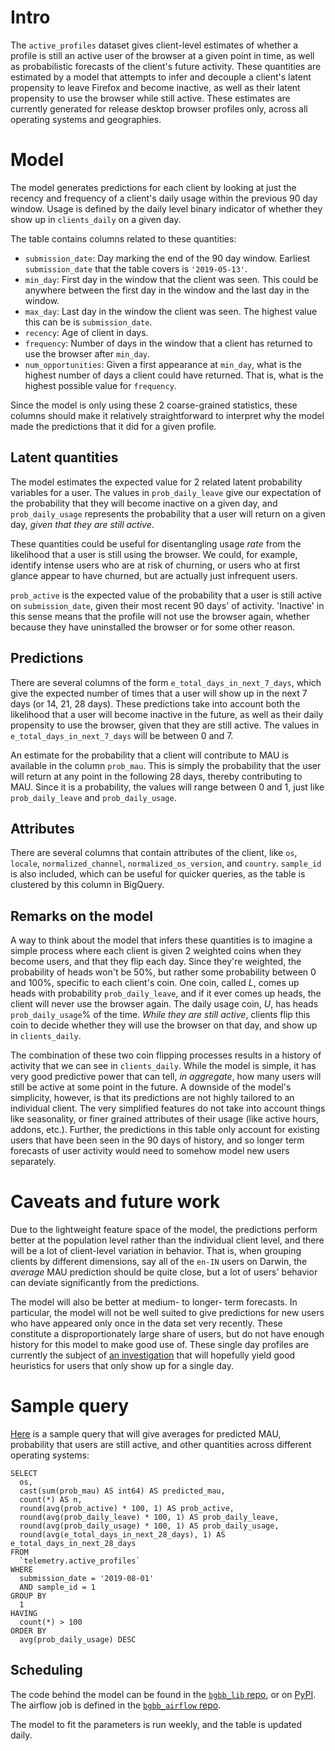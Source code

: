 # Intro

The `active_profiles` dataset gives client-level estimates of whether a profile
is still an active user of the browser at a given point in time, as well as probabilistic forecasts
of the client's future activity. These quantities are estimated by a model that attempts to infer
and decouple a client's latent propensity to leave Firefox and become inactive, as well as their
latent propensity to use the browser while still active. These estimates are currently
generated for release desktop browser profiles only, across all operating systems and
geographies.

# Model

The model generates predictions for each client by looking at just the recency and frequency of a
client's daily usage within the previous 90 day window. Usage is defined by the daily level binary
indicator of whether they show up in `clients_daily` on a given day.

The table contains columns related to these quantities:

- `submission_date`: Day marking the end of the 90 day window. Earliest `submission_date` that
  the table covers is `'2019-05-13'`.
- `min_day`: First day in the window that the client was seen. This could be anywhere between
  the first day in the window and the last day in the window.
- `max_day`: Last day in the window the client was seen. The highest value this can be is
  `submission_date`.
- `recency`: Age of client in days.
- `frequency`: Number of days in the window that a client has returned to use the browser
  after `min_day`.
- `num_opportunities`: Given a first appearance at `min_day`, what is the highest number of
  days a client could have returned. That is, what is the highest possible value for `frequency`.

Since the model is only using these 2 coarse-grained statistics, these columns should make it
relatively straightforward to interpret why the model made the predictions that it did for a given
profile.

## Latent quantities

The model estimates the expected value for 2 related latent probability variables for a user. The
values in `prob_daily_leave` give our expectation of the probability that they will become inactive
on a given day, and `prob_daily_usage` represents the probability that a user will return on a given
day, _given that they are still active_.

These quantities could be useful for disentangling usage _rate_ from the likelihood that a user is
still using the browser. We could, for example, identify intense users who are at risk of
churning, or users who at first glance appear to have churned, but are actually just infrequent
users.

`prob_active` is the expected value of the probability that a user is still active on
`submission_date`, given their most recent 90 days' of activity. 'Inactive' in this sense
means that the profile will not use the browser again, whether because they have uninstalled
the browser or for some other reason.

## Predictions

There are several columns of the form `e_total_days_in_next_7_days`, which give the expected
number of times that a user will show up in the next 7 days (or 14, 21, 28 days). These
predictions take into account both the likelihood that a user will become inactive in the
future, as well as their daily propensity to use the browser, given that they are still active.
The values in `e_total_days_in_next_7_days` will be between 0 and 7.

An estimate for the probability that a client will contribute to MAU is available in the
column `prob_mau`. This is simply the probability that the user will return at any point in
the following 28 days, thereby contributing to MAU. Since it is a probability, the values will
range between 0 and 1, just like `prob_daily_leave` and `prob_daily_usage`.

## Attributes

There are several columns that contain attributes of the client, like `os`, `locale`,
`normalized_channel`, `normalized_os_version`, and `country`. `sample_id` is also included,
which can be useful for quicker queries, as the table is clustered by this column in BigQuery.

## Remarks on the model

A way to think about the model that infers these quantities is to imagine a simple process
where each client is given 2 weighted coins when they become users, and that they flip each
day. Since they're weighted, the probability of heads won't be 50%, but rather some probability
between 0 and 100%, specific to each client's coin. One coin, called _L_, comes up heads with
probability `prob_daily_leave`, and if it ever comes up heads, the client will never use the
browser again. The daily usage coin, _U_, has heads `prob_daily_usage`% of the time. _While
they are still active_, clients flip this coin to decide whether they will use the browser
on that day, and show up in `clients_daily`.

The combination of these two coin flipping processes results in a history of activity that we
can see in `clients_daily`. While the model is simple, it has very good predictive power that
can tell, _in aggregate_, how many users will still be active at some point in the future.
A downside of the model's simplicity, however, is that its predictions are not highly tailored
to an individual client. The very simplified features do not take into account things like
seasonality, or finer grained attributes of their usage (like active hours, addons, etc.).
Further, the predictions in this table only account for existing users that have been seen in
the 90 days of history, and so longer term forecasts of user activity would need to somehow model
new users separately.

# Caveats and future work

Due to the lightweight feature space of the model, the predictions perform better at the
population level rather than the individual client level, and there will be a lot of client-level
variation in behavior. That is, when grouping clients by different dimensions, say all of the
`en-IN` users on Darwin, the _average_ MAU prediction should be quite close, but a lot of users'
behavior can deviate significantly from the predictions.

The model will also be better at medium- to longer- term forecasts. In particular, the model
will not be well suited to give predictions for new users who have appeared only once in the data
set very recently. These constitute a disproportionately large share of users, but do not
have enough history for this model to make good use of.
These single day profiles are currently the subject of
[an investigation](https://bugzilla.mozilla.org/show_bug.cgi?id=1507073)
that will hopefully yield good heuristics for users that only show up for a single day.

# Sample query

[Here](https://console.cloud.google.com/bigquery?sq=630180991450:648f8e0a2faa4d86847fe8d27daf1938) is
a sample query that will give averages for predicted MAU, probability that users are still
active, and other quantities across different operating systems:

```
SELECT
  os,
  cast(sum(prob_mau) AS int64) AS predicted_mau,
  count(*) AS n,
  round(avg(prob_active) * 100, 1) AS prob_active,
  round(avg(prob_daily_leave) * 100, 1) AS prob_daily_leave,
  round(avg(prob_daily_usage) * 100, 1) AS prob_daily_usage,
  round(avg(e_total_days_in_next_28_days), 1) AS e_total_days_in_next_28_days
FROM
  `telemetry.active_profiles`
WHERE
  submission_date = '2019-08-01'
  AND sample_id = 1
GROUP BY
  1
HAVING
  count(*) > 100
ORDER BY
  avg(prob_daily_usage) DESC
```

## Scheduling

The code behind the model can be found in the [`bgbb_lib` repo](https://github.com/wcbeard/bgbb_lib/),
or on [PyPI](https://pypi.org/project/bgbb/). The airflow job is defined in the
[`bgbb_airflow` repo](https://github.com/wcbeard/bgbb_airflow).

The model to fit the parameters is run weekly, and the table is updated daily.
